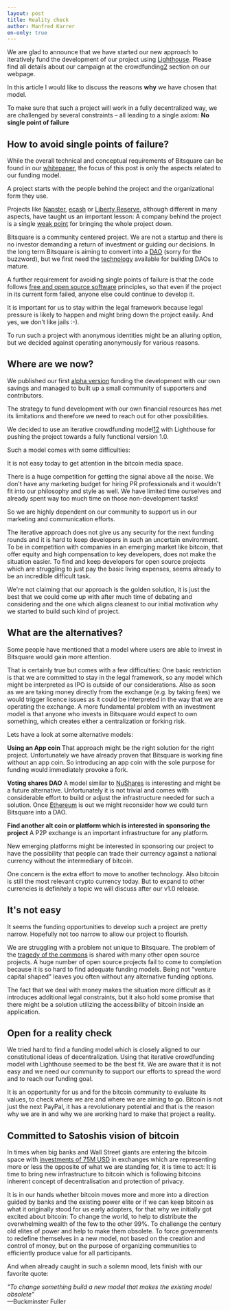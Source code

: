 ```yaml
---
layout: post
title: Reality check
author: Manfred Karrer
en-only: true
---
```

We are glad to announce that we have started our new approach to iteratively fund the development of our project using [Lighthouse][1]. Please find all details about our campaign at the crowdfunding[2] section on our webpage.

In this article I would like to discuss the reasons **why** we have chosen that model.

To make sure that such a project will work in a fully decentralized way, we are challenged by several constraints – all leading to a single axiom: **No single point of failure**

## How to avoid single points of failure?

While the overall technical and conceptual requirements of Bitsquare can be found in our [whitepaper][3], the focus of this post is only the aspects related to our funding model.

A project starts with the people behind the project and the organizational form they use.

Projects like [Napster][4], [ecash][5] or [Liberty Reserve][6], although different in many aspects, have taught us an important lesson: A company behind the project is a single [weak point][7] for bringing the whole project down.

Bitsquare is a community centered project. We are not a startup and there is no investor demanding a return of investment or guiding our decisions. In the long term Bitsquare is aiming to convert into a [DAO][8] (sorry for the buzzword), but we first need the [technology][9] available for building DAOs to mature.

A further requirement for avoiding single points of failure is that the code follows [free and open source software][10] principles, so that even if the project in its current form failed, anyone else could continue to develop it.

It is important for us to stay within the legal framework because legal pressure is likely to happen and might bring down the project easily. And yes, we don't like jails :-).

To run such a project with anonymous identities might be an alluring option, but we decided against operating anonymously for various reasons.

## Where are we now?

We published our first [alpha version][11] funding the development with our own savings and managed to built up a small community of supporters and contributors.

The strategy to fund development with our own financial resources has met its limitations and therefore we need to reach out for other possibilities.

We decided to use an iterative crowdfunding model[12] with Lighthouse for pushing the project towards a fully functional version 1.0.

Such a model comes with some difficulties:

It is not easy today to get attention in the bitcoin media space.

There is a huge competition for getting the signal above all the noise. We don't have any marketing budget for hiring PR professionals and it wouldn't fit into our philosophy and style as well. We have limited time ourselves and already spent way too much time on those non-development tasks!

So we are highly dependent on our community to support us in our marketing and communication efforts.

The iterative approach does not give us any security for the next funding rounds and it is hard to keep developers in such an uncertain environment. To be in competition with companies in an emerging market like bitcoin, that offer equity and high compensation to key developers, does not make the situation easier. To find and keep developers for open source projects which are struggling to just pay the basic living expenses, seems already to be an incredible difficult task.

We're not claiming that our approach is the golden solution, it is just the best that we could come up with after much time of debating and considering and the one which aligns cleanest to our initial motivation why we started to build such kind of project.

## What are the alternatives?

Some people have mentioned that a model where users are able to invest in Bitsquare would gain more attention.

That is certainly true but comes with a few difficulties: One basic restriction is that we are committed to stay in the legal framework, so any model which might be interpreted as IPO is outside of our considerations. Also as soon as we are taking money directly from the exchange (e.g. by taking fees) we would trigger licence issues as it could be interpreted in the way that we are operating the exchange.  A more fundamental problem with an investment model is that anyone who invests in Bitsquare would expect to own something, which creates either a centralization or forking risk.

Lets have a look at some alternative models:

**Using an App coin**
That approach might be the right solution for the right project. Unfortunately we have already proven that Bitsquare is working fine without an app coin. So introducing an app coin with the sole purpose for funding would immediately provoke a fork.

**Voting shares DAO**
A model similar to [NuShares][13] is interesting and might be a future alternative. Unfortunately it is not trivial and comes with considerable effort to build or adjust the infrastructure needed for such a solution. Once [Ethereum][9] is out we might reconsider how we could turn Bitsquare into a DAO.

**Find another alt coin or platform which is interested in sponsoring the project**
A P2P exchange is an important infrastructure for any platform.

New emerging platforms might be interested in sponsoring our project to have the possibility that people can trade their currency against a national currency without the intermediary of bitcoin.

One concern is the extra effort to move to another technology. Also bitcoin is still the most relevant crypto currency today. But to expand to other currencies is definitely a topic we will discuss after our v1.0 release.

## It's not easy

It seems the funding opportunities to develop such a project are pretty narrow. Hopefully not too narrow to allow our project to flourish.

We are struggling with a problem not unique to Bitsquare. The problem of the [tragedy of the commons][14] is shared with many other open source projects. A huge number of open source projects fail to come to completion because it is so hard to find adequate funding models. Being not "venture capital shaped" leaves you often without any alternative funding options.

The fact that we deal with money makes the situation more difficult as it introduces additional legal constraints, but it also hold some promise that there might be a solution utilizing the accessibility of bitcoin inside an application.

## Open for a reality check

We tried hard to find a funding model which is closely aligned to our constitutional ideas of decentralization. Using that iterative crowdfunding model with Lighthouse seemed to be the best fit. We are aware that it is not easy and we need our community to support our efforts to spread the word and to reach our funding goal.

It is an opportunity for us and for the bitcoin community to evaluate its values, to check where we are and where we are aiming to go. Bitcoin is not just the next PayPal, it has a revolutionary potential and that is the reason why we are in and why we are working hard to make that project a reality.

## Committed to Satoshis vision of bitcoin

In times when big banks and Wall Street giants are entering the bitcoin space with [investments of 75M USD][15] in exchanges which are representing more or less the opposite of what we are standing for, it is time to act: It is time to bring new infrastructure to bitcoin which is following bitcoins inherent concept of decentralisation and protection of privacy.

It is in our hands whether bitcoin moves more and more into a direction guided by banks and the existing power elite or if we can keep bitcoin as what it originally stood for us early adopters, for that why we initially got excited about bitcoin: To change the world, to help to distribute the overwhelming wealth of the few to the other 99%. To challenge the century old elites of power and help to make them obsolete. To force governments to redefine themselves in a new model, not based on the creation and control of money, but on the purpose of organizing communities to efficiently produce value for all participants.

And when already caught in such a solemn mood, lets finish with our favorite quote:

_"To change something build a new model that makes the existing model obsolete"_<br>
—Buckminster Fuller

[1]: http://web.archive.org/web/20160602153657/http://www.vinumeris.com:80/lighthouse
[2]: /crowdfunding/ (not online anymore)
[3]: /docs/bitsquare.pdf
[4]: https://en.wikipedia.org/wiki/Napster
[5]: https://en.wikipedia.org/wiki/Ecash
[6]: https://en.wikipedia.org/wiki/Liberty_Reserve
[7]: http://p2pfoundation.ning.com/forum/topics/bitcoin-open-source?commentId=2003008%3AComment%3A9493
[8]: https://bitcoinmagazine.com/7050/bootstrapping-a-decentralized-autonomous-corporation-part-i/
[9]: https://ethereum.org/
[10]: https://github.com/bitsquare/bitsquare/blob/master/LICENSE
[11]: /blog/bitsquare-now-in-alpha/
[12]: /crowdfunding/#Lighthouse (not online anymore)
[13]: https://www.nubits.com/nushares/introduction
[14]: https://en.wikipedia.org/wiki/Tragedy_of_the_commons
[15]: http://www.coindesk.com/coinbases-75-million-series-c/

